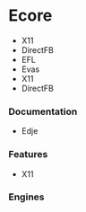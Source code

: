 # Ecore
* X11
* DirectFB
* EFL
* Evas
* X11
* DirectFB
### Documentation
* Edje
### Features
* X11
### Engines
